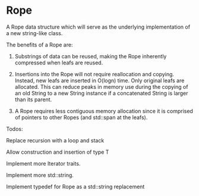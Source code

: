 # Rope

A Rope data structure which will serve as the underlying implementation of a new string-like class.

The benefits of a Rope are:

1. Substrings of data can be reused, making the Rope inherently compressed when leafs are reused.

2. Insertions into the Rope will not require reallocation and copying. Instead, new leafs are inserted in O(logn) time. Only original leafs are allocated. This can reduce peaks in memory use during the copying of an old String to a new String instance if a concatenated String is larger than its parent.

3. A Rope requires less contiguous memory allocation since it is comprised of pointers to other Ropes (and std::span at the leafs).



Todos:

Replace recursion with a loop and stack

Allow construction and insertion of type T

Implement more Iterator traits.

Implement more std::string.

Implement typedef for Rope<char> as a std::string replacement

